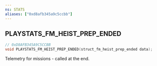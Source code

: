 ```yaml
---
ns: STATS
aliases: ["0xd8afb345a9c5ccbb"]
---
```

## PLAYSTATS_FM_HEIST_PREP_ENDED

```c
// 0xD8AFB345A9C5CCBB
void PLAYSTATS_FM_HEIST_PREP_ENDED(struct_fm_heist_prep_ended data);
```

Telemetry for missions - called at the end.

